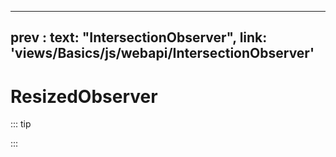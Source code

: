 <!--
 * @Descripttion: 
 * @Author: voanit
 * @Date: 2024-08-27 20:25:12
 * @LastEditors: voanit
 * @LastEditTime: 2024-08-27 21:09:16
-->

---
prev : 
   text: "IntersectionObserver",
   link: 'views/Basics/js/webapi/IntersectionObserver'
---

# ResizedObserver

::: tip

:::